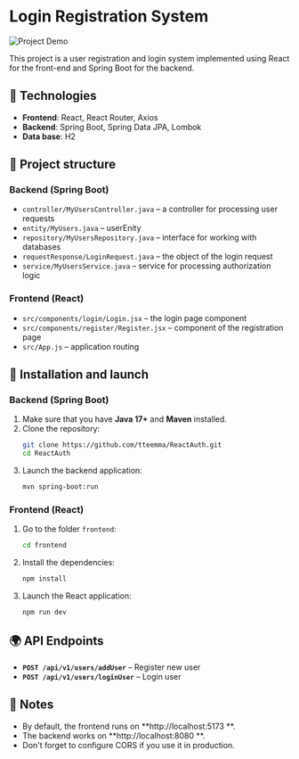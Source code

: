 # Login Registration System

![Project Demo](https://user-images.githubusercontent.com/74038190/212748842-9fcbad5b-6173-4175-8a61-521f3dbb7514.gif)


This project is a user registration and login system implemented using React for the front-end and Spring Boot for the backend.

## 🚀 Technologies

- **Frontend**: React, React Router, Axios
- **Backend**: Spring Boot, Spring Data JPA, Lombok
- **Data base**: H2

## 📂 Project structure

### Backend (Spring Boot)

- `controller/MyUsersController.java` – a controller for processing user requests
- `entity/MyUsers.java` – userEnity
- `repository/MyUsersRepository.java` – interface for working with databases
- `requestResponse/LoginRequest.java` – the object of the login request
- `service/MyUsersService.java` – service for processing authorization logic

### Frontend (React)
- `src/components/login/Login.jsx` – the login page component
- `src/components/register/Register.jsx` – component of the registration page
- `src/App.js` – application routing

## 🔧 Installation and launch

### Backend (Spring Boot)
1. Make sure that you have **Java 17+** and **Maven** installed.
2. Clone the repository:
   ```sh
   git clone https://github.com/tteemma/ReactAuth.git
   cd ReactAuth
   ```
3. Launch the backend application:
   ```sh
   mvn spring-boot:run
   ```

### Frontend (React)
1. Go to the folder `frontend`:
   ```sh
   cd frontend
   ```
2. Install the dependencies:
   ```sh
   npm install
   ```
3. Launch the React application:
   ```sh
   npm run dev
   ```

## 🌍 API Endpoints

- **`POST /api/v1/users/addUser`** – Register new user
- **`POST /api/v1/users/loginUser`** – Login user

## 📌 Notes
- By default, the frontend runs on **http://localhost:5173 **.
- The backend works on **http://localhost:8080 **.
- Don't forget to configure CORS if you use it in production.

